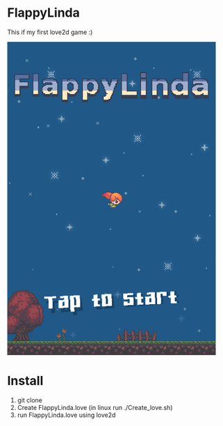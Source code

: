 # FlappyLinda
This if my first love2d game :)

![Screenshot](https://github.com/uriid1/scrfmp/blob/main/FlappyLInda/FlappyLinda_scr2.png)

# Install
1) git clone
2) Create FlappyLinda.love (in linux run ./Create_love.sh)
3) run FlappyLinda.love using love2d
